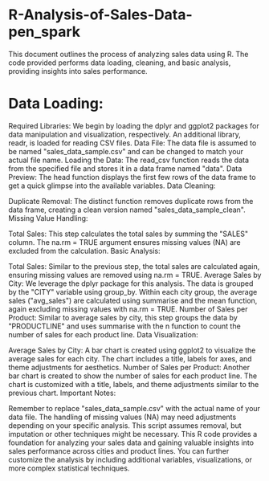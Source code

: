 # R-Analysis-of-Sales-Data-pen_spark

This document outlines the process of analyzing sales data using R. The code provided performs data loading, cleaning, and basic analysis, providing insights into sales performance.

# Data Loading:

Required Libraries: We begin by loading the dplyr and ggplot2 packages for data manipulation and visualization, respectively. An additional library, readr, is loaded for reading CSV files.
Data File: The data file is assumed to be named "sales_data_sample.csv" and can be changed to match your actual file name.
Loading the Data: The read_csv function reads the data from the specified file and stores it in a data frame named "data".
Data Preview: The head function displays the first few rows of the data frame to get a quick glimpse into the available variables.
Data Cleaning:

Duplicate Removal: The distinct function removes duplicate rows from the data frame, creating a clean version named "sales_data_sample_clean".
Missing Value Handling:

Total Sales: This step calculates the total sales by summing the "SALES" column. The na.rm = TRUE argument ensures missing values (NA) are excluded from the calculation.
Basic Analysis:

Total Sales: Similar to the previous step, the total sales are calculated again, ensuring missing values are removed using na.rm = TRUE.
Average Sales by City: We leverage the dplyr package for this analysis.
The data is grouped by the "CITY" variable using group_by.
Within each city group, the average sales ("avg_sales") are calculated using summarise and the mean function, again excluding missing values with na.rm = TRUE.
Number of Sales per Product: Similar to average sales by city, this step groups the data by "PRODUCTLINE" and uses summarise with the n function to count the number of sales for each product line.
Data Visualization:

Average Sales by City: A bar chart is created using ggplot2 to visualize the average sales for each city. The chart includes a title, labels for axes, and theme adjustments for aesthetics.
Number of Sales per Product: Another bar chart is created to show the number of sales for each product line. The chart is customized with a title, labels, and theme adjustments similar to the previous chart.
Important Notes:

Remember to replace "sales_data_sample.csv" with the actual name of your data file.
The handling of missing values (NA) may need adjustments depending on your specific analysis. This script assumes removal, but imputation or other techniques might be necessary.
This R code provides a foundation for analyzing your sales data and gaining valuable insights into sales performance across cities and product lines. You can further customize the analysis by including additional variables, visualizations, or more complex statistical techniques.

